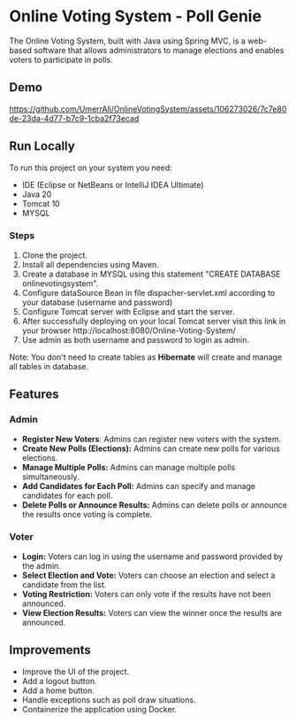 
# Online Voting System - Poll Genie

The Online Voting System, built with Java using Spring MVC, is a web-based software that allows administrators to manage elections and enables voters to participate in polls.

## Demo

https://github.com/UmerrAli/OnlineVotingSystem/assets/106273026/7c7e80de-23da-4d77-b7c9-1cba2f73ecad

## Run Locally
To run this project on your system you need:
- IDE (Eclipse or NetBeans or IntelliJ IDEA Ultimate)
- Java 20
- Tomcat 10
- MYSQL

### Steps
1. Clone the project.
2. Install all dependencies using Maven.
3. Create a database in MYSQL using this statement "CREATE DATABASE onlinevotingsystem".
4. Configure dataSource Bean in file dispacher-servlet.xml according to your database (username and password)
5. Configure Tomcat server with Eclipse and start the server.
6. After successfully deploying on your local Tomcat server visit this link in your browser http://localhost:8080/Online-Voting-System/
7. Use admin as both username and password to login as admin.

Note: You don't need to create tables as **Hibernate** will create and manage all tables in database. 

## Features
### Admin
- **Register New Voters**: Admins can register new voters with the system.
- **Create New Polls (Elections):** Admins can create new polls for various elections.
- **Manage Multiple Polls:** Admins can manage multiple polls simultaneously.
- **Add Candidates for Each Poll:** Admins can specify and manage candidates for each poll.
- **Delete Polls or Announce Results:** Admins can delete polls or announce the results once voting is complete.

### Voter
- **Login:** Voters can log in using the username and password provided by the admin.
- **Select Election and Vote:** Voters can choose an election and select a candidate from the list.
- **Voting Restriction:** Voters can only vote if the results have not been announced.
- **View Election Results:** Voters can view the winner once the results are announced.

## Improvements
- Improve the UI of the project.
- Add a logout button.
- Add a home button.
- Handle exceptions such as poll draw situations.
- Containerize the application using Docker.
